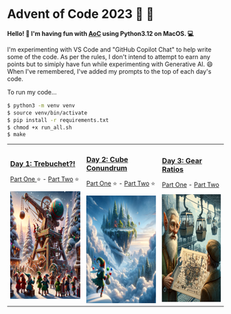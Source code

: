 # Advent of Code 2023 :christmas_tree: :gift:

<b>Hello! :wave: I'm having fun with [AoC](https://adventofcode.com/) using Python3.12 on MacOS.  :computer: </b>

I'm experimenting with VS Code and "GitHub Copilot Chat" to help write some of the code. As per the rules, I don't intend to attempt to earn any points but to simiply have fun while experimenting with Generative AI. :smile: When I've remembered, I've added my prompts to the top of each day's code.

To run my code...

```bash
$ python3 -m venv venv
$ source venv/bin/activate
$ pip install -r requirements.txt
$ chmod +x run_all.sh
$ make
```

<table>

<tr> <!-- New Row -->

<td>

### [Day 1: Trebuchet?!](./Day1/overview.md)

[Part One ](./Day1/part1.py) :star: - [Part Two](./Day1/part2.py) :star:

<img src="./Day1/DALLE.png"  width="250" height="250">

</td>

<td>

### [Day 2: Cube Conundrum](./Day2/overview.md)

[Part One](./Day2/part1.py) :star: - [Part Two](./Day2/part2.py) :star:

<img src="./Day2/DALLE.png"  width="250" height="250">

</td>

<td>

### [Day 3: Gear Ratios](./Day3/overview.md)

[Part One](./Day3/part1.py) - [Part Two](./Day3/part2.py)

<img src="./Day3/DALLE.png"  width="250" height="250">

</td>

</tr> <!-- End Row -->

</table>